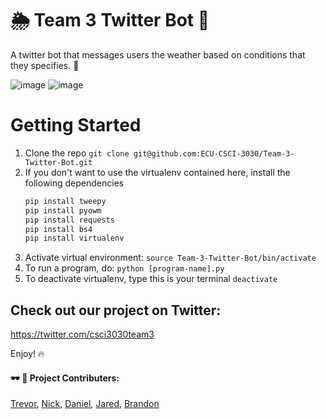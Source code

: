 # 🌦 Team 3 Twitter Bot 🐣
A twitter bot that messages users the weather based on conditions that they specifies. 🤖

![image](https://img.shields.io/badge/version-v1.0-blue.svg)
![image](https://img.shields.io/badge/dependencies-up%20to%20date-brightgreen.svg)

# Getting Started
1. Clone the repo `git clone git@github.com:ECU-CSCI-3030/Team-3-Twitter-Bot.git`
2. If you don't want to use the virtualenv contained here, install the following dependencies
    ```bash
    pip install tweepy
    pip install pyowm
    pip install requests
    pip install bs4
    pip install virtualenv
    ```
3. Activate virtual environment: `source Team-3-Twitter-Bot/bin/activate`
4. To run a program, do: `python [program-name].py`
5. To deactivate virtualenv, type this is your terminal `deactivate`

## Check out our project on Twitter:
https://twitter.com/csci3030team3

Enjoy! 🔥

#### 🕶 🤙 Project Contributers:
[Trevor](https://github.com/Downeyt16), [Nick](https://github.com/ellisn15), [Daniel](https://github.com/DanielLeeMeeks), [Jared](https://githib.com/phillipsjar12), [Brandon](https://github.com/brandonAdame)
